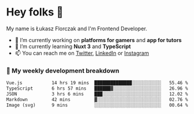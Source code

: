 # Hey folks 👋

My name is Łukasz Florczak and I'm Frontend Developer. 

- 🔭 I’m currently working on **platforms for gamers** and **app for tutors**
- 🌱 I’m currently learning **Nuxt 3** and **TypeScript**
- 📫 You can reach me on [Twitter](https://twitter.com/lukaszflorczak), [LinkedIn](https://pl.linkedin.com/in/lukasz-florczak) or [Instagram](https://instagram.com/lukaszflorczak)


### 🧮 My weekly development breakdown

<!--START_SECTION:waka-->

```txt
Vue.js           14 hrs 19 mins  ██████████████░░░░░░░░░░░   55.46 %
TypeScript       6 hrs 57 mins   ██████▓░░░░░░░░░░░░░░░░░░   26.96 %
JSON             3 hrs 6 mins    ███░░░░░░░░░░░░░░░░░░░░░░   12.02 %
Markdown         42 mins         ▓░░░░░░░░░░░░░░░░░░░░░░░░   02.76 %
Image (svg)      9 mins          ░░░░░░░░░░░░░░░░░░░░░░░░░   00.64 %
```

<!--END_SECTION:waka-->

<!--
**lukaszflorczak/lukaszflorczak** is a ✨ _special_ ✨ repository because its `README.md` (this file) appears on your GitHub profile.

Here are some ideas to get you started:

- 🔭 I’m currently working on ...
- 🌱 I’m currently learning ...
- 👯 I’m looking to collaborate on ...
- 🤔 I’m looking for help with ...
- 💬 Ask me about ...
- 📫 How to reach me: ...
- 😄 Pronouns: ...
- ⚡ Fun fact: ...
-->
